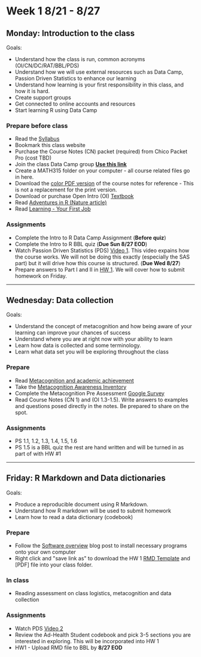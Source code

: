 <br><br>

# Week 1 8/21 - 8/27

## Monday: Introduction to the class
Goals: 

* Understand how the class is run, common acronyms (OI/CN/DC/RAT/BBL/PDS)
* Understand how we will use external resources such as Data Camp, Passion Driven Statistics to enhance our learning
* Understand how learning is your first responsibility in this class, and how it is hard. 
* Create support groups
* Get connected to online accounts and resources
* Start learning R using Data Camp

### Prepare before class
* Read the [Syllabus](syllabus_315.pdf)
* Bookmark this class website 
* Purchase the Course Notes (CN) packet (required) from Chico Packet Pro (cost TBD)
* Join the class Data Camp group [**Use this link**](https://www.datacamp.com/groups/898c8f395e0e69683d55ba3419116c349aa601ee/invite)
* Create a MATH315 folder on your computer - all course related files go in here. 
* Download the [color PDF version](RAD_course_notes.pdf) of the course notes for reference - This is not a replacement for the print version. 
* Download or purchase Open Intro (OI) [Textbook](https://www.openintro.org/stat/textbook.php?stat_book=os)
* Read [Adventures in R (Nature article)](http://www.norcalbiostat.com/articles/articles.html) 
* Read [Learning - Your First Job](http://www.norcalbiostat.com/articles/articles.html)

### Assignments
* Complete the Intro to R Data Camp Assignment (**Before quiz**)
* Complete the Intro to R BBL quiz (**Due Sun 8/27 EOD**)
* Watch Passion Driven Statistics (PDS) [Video 1](http://passiondrivenstatistics.com/2015/05/20/chapter-01-course-introduction/). This video expains how the course works. We will not be doing this exactly (especially the SAS part) but it will drive how this course is structured. (**Due Wed 8/27**)
* Prepare answers to Part I and II in [HW 1](hw/HW1.pdf). We will cover how to submit homework on Friday. 

----

## Wednesday: Data collection
Goals: 

* Understand the concept of metacognition and how being aware of your learning can improve your chances of success
* Understand where you are at right now with your ability to learn
* Learn how data is collected and some terminology. 
* Learn what data set you will be exploring throughout the class

### Prepare 
* Read [Metacognition and academic achievement](http://www.norcalbiostat.com/articles/articles.html)
* Take the [Metacognition Awareness Inventory](http://www.norcalbiostat.com/articles/articles.html)
* Complete the Metacognition Pre Assessment [Google Survey]() 
* Read Course Notes (CN 1) and (OI 1.3-1.5). Write answers to examples and questions posed directly in the notes. Be prepared to share on the spot. 


### Assignments
* PS 1.1, 1.2, 1.3, 1.4, 1.5, 1.6
* PS 1.5 is a BBL quiz the rest are hand written and will be turned in as part of with HW #1

----

## Friday: R Markdown and Data dictionaries
Goals: 

* Produce a reproducible document using R Markdown.
* Understand how R markdown will be used to submit homework
* Learn how to read a data dictionary (codebook)


### Prepare 
* Follow the [Software overview](https://norcalbiostat.netlify.com/post/software-overview/) blog post to install necessary programs onto your own computer
* Right click and "save link as" to download the HW 1 [RMD Template](hw/HW1.Rmd) and [PDF] file into your class folder. 

### In class
* Reading assessment on class logistics, metacognition and data collection

### Assignments
* Watch PDS [Video 2](http://passiondrivenstatistics.com/2015/06/02/chapter-2-draft-version/)
* Review the Ad-Health Student codebook and pick 3-5 sections you are interested in exploring. This will be incorporated into HW 1
* HW1 - Upload RMD file to BBL by **8/27 EOD**

